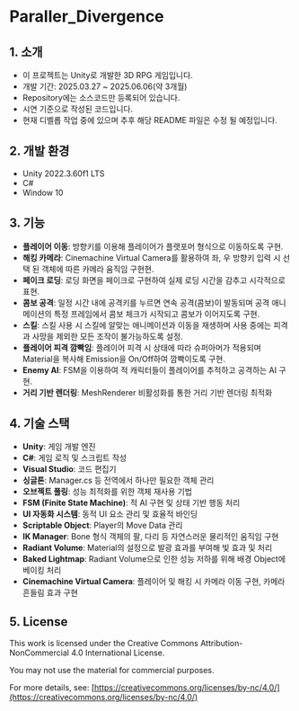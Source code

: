 # Paraller_Divergence

## 1. 소개

- 이 프로젝트는 Unity로 개발한 3D RPG 게임입니다.
- 개발 기간: 2025.03.27 ~ 2025.06.06(약 3개월)
- Repository에는 소스코드만 등록되어 있습니다.
- 시연 기준으로 작성된 코드입니다.
- 현재 디벨롭 작업 중에 있으며 추후 해당 README 파일은 수정 될 예정입니다.



## 2. 개발 환경

- Unity 2022.3.60f1 LTS
- C#
- Window 10



## 3. 기능

- **플레이어 이동**: 방향키를 이용해 플레이어가 플랫포머 형식으로 이동하도록 구현.
- **해킹 카메라**: Cinemachine Virtual Camera를 활용하여 좌, 우 방향키 입력 시 선택 된 객체에 따른 카메라 움직임 구현현.
- **페이크 로딩**: 로딩 화면을 페이크로 구현하여 실제 로딩 시간을 감추고 시각적으로 표현.
- **콤보 공격**: 일정 시간 내에 공격키를 누르면 연속 공격(콤보)이 발동되며 공격 애니메이션의 특정 프레임에서 콤보 체크가 시작되고 콤보가 이어지도록 구현.
- **스킬**: 스킬 사용 시 스킬에 알맞는 애니메이션과 이동을 재생하며 사용 중에는 피격과 사망을 제외한 모든 조작이 불가능하도록 설정.
- **플레이어 피격 깜빡임**: 플레이어 피격 시 상태에 따라 슈퍼아머가 적용되며 Material을 복사해 Emission을 On/Off하여 깜빡이도록 구현.
- **Enemy AI**: FSM을 이용하여 적 캐릭터들이 플레이어를 추적하고 공격하는 AI 구현.
- **거리 기반 렌더링**: MeshRenderer 비활성화를 통한 거리 기반 렌더링 최적화



## 4. 기술 스택

- **Unity**: 게임 개발 엔진
- **C#**: 게임 로직 및 스크립트 작성
- **Visual Studio**: 코드 편집기
- **싱글톤**: Manager.cs 등 전역에서 하나만 필요한 객체 관리
- **오브젝트 풀링**: 성능 최적화를 위한 객체 재사용 기법
- **FSM (Finite State Machine)**: 적 AI 구현 및 상태 기반 행동 처리
- **UI 자동화 시스템**: 동적 UI 요소 관리 및 효율적 바인딩
- **Scriptable Object**: Player의 Move Data 관리
- **IK Manager**: Bone 형식 객체의 팔, 다리 등 자연스러운 물리적인 움직임 구현
- **Radiant Volume**: Material의 설정으로 발광 효과를 부여해 빛 효과 및 처리
- **Baked Lightmap**: Radiant Volume으로 인한 성능 저하를 위해 배경 Object에 베이킹 처리
- **Cinemachine Virtual Camera**: 플레이어 및 해킹 시 카메라 이동 구현, 카메라 흔들림 효과 구현



## 5. License

This work is licensed under the Creative Commons Attribution-NonCommercial 4.0 International License. 

You may not use the material for commercial purposes. 

For more details, see: [https://creativecommons.org/licenses/by-nc/4.0/](https://creativecommons.org/licenses/by-nc/4.0/)
